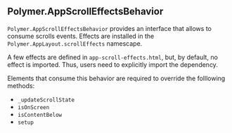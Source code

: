 ## Polymer.AppScrollEffectsBehavior

`Polymer.AppScrollEffectsBehavior` provides an interface that allows to consume scrolls events.
Effects are installed in the `Polymer.AppLayout.scrollEffects` namescape.

A few effects are defined in `app-scroll-effects.html`, but, by default, no effect is imported. 
Thus, users need to explicitly import the dependency.

Elements that consume this behavior are required to override the folllowing methods:

* `_updateScrollState`
* `isOnScreen`
* `isContentBelow`
* `setup`
